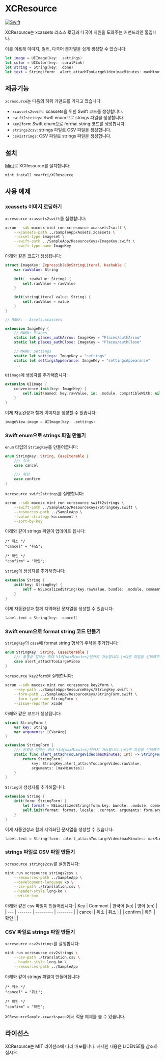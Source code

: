 # XCResource
[![Swift](https://github.com/nearfri/XCResource/workflows/Swift/badge.svg)](https://github.com/nearfri/XCResource/actions?query=workflow%3ASwift)

XCResource는 xcassets 리소스 로딩과 다국어 지원을 도와주는 커맨드라인 툴입니다.

이를 이용해 이미지, 컬러, 다국어 문자열을 쉽게 생성할 수 있습니다:
```swift
let image = UIImage(key: .settings)
let color = UIColor(key: .coralPink)
let string = String(key: .done)
let text = String(form: .alert_attachTooLargeVideo(maxMinutes: maxMinutes))
```

## 제공기능
`xcresource`는 다음의 하위 커맨드를 가지고 있습니다:
- `xcassets2swift`: xcassets을 위한 Swift 코드를 생성합니다.
- `swift2strings`: Swift enum으로 strings 파일을 생성합니다.
- `key2form`: Swift enum으로 format string 코드를 생성합니다.
- `strings2csv`: strings 파일로 CSV 파일을 생성합니다.
- `csv2strings`: CSV 파일로 strings 파일을 생성합니다.

## 설치
[Mint](https://github.com/yonaskolb/Mint)로 XCResource를 설치합니다:
```sh
mint install nearfri/XCResource
```

## 사용 예제

### xcassets 이미지 로딩하기
`xcresource xcassets2swift`를 실행합니다:
```sh
xcrun --sdk macosx mint run xcresource xcassets2swift \
    --xcassets-path ../SampleApp/Assets.xcassets \
    --asset-type imageset \
    --swift-path ../SampleApp/ResourceKeys/ImageKey.swift \
    --swift-type-name ImageKey
```

아래와 같은 코드가 생성됩니다:
```swift
struct ImageKey: ExpressibleByStringLiteral, Hashable {
    var rawValue: String
    
    init(_ rawValue: String) {
        self.rawValue = rawValue
    }
    
    init(stringLiteral value: String) {
        self.rawValue = value
    }
}

// MARK: - Assets.xcassets

extension ImageKey {
    // MARK: Places
    static let places_authArrow: ImageKey = "Places/authArrow"
    static let places_authClose: ImageKey = "Places/authClose"
    
    // MARK: Settings
    static let settings: ImageKey = "settings"
    static let settingsAppearance: ImageKey = "settingsAppearance"
    ...
```

`UIImage`에 생성자를 추가해줍니다:
```swift
extension UIImage {
    convenience init(key: ImageKey) {
        self.init(named: key.rawValue, in: .module, compatibleWith: nil)!
    }
}
```

이제 자동완성과 함께 이미지를 생성할 수 있습니다:
```swift
imageView.image = UIImage(key: .settings)
```

### Swift enum으로 strings 파일 만들기
`enum` 타입의 `StringKey`를 만들어줍니다:
```swift
enum StringKey: String, CaseIterable {
    /// 취소
    case cancel
    
    /// 확인
    case confirm
}
```

`xcresource swift2strings`를 실행합니다:
```sh
xcrun --sdk macosx mint run xcresource swift2strings \
    --swift-path ../SampleApp/ResourceKeys/StringKey.swift \
    --resources-path ../SampleApp \
    --value-strategy ko:comment \
    --sort-by-key
```

아래와 같이 strings 파일이 업데이트 됩니다:
```
/* 취소 */
"cancel" = "취소";

/* 확인 */
"confirm" = "확인";
```

`String`에 생성자를 추가해줍니다:
```swift
extension String {
    init(key: StringKey) {
        self = NSLocalizedString(key.rawValue, bundle: .module, comment: "")
    }
}
```

이제 자동완성과 함께 지역화된 문자열을 생성할 수 있습니다:
```swift
label.text = String(key: .cancel)
```

### Swift enum으로 format string 코드 만들기
`StringKey`의 `case`에 format string 형식의 주석을 추가합니다:
```swift
enum StringKey: String, CaseIterable {
    /// 동영상 첨부는 최대 %ld{maxMinutes}분까지 가능합니다.\n다른 파일을 선택해주세요.
    case alert_attachTooLargeVideo
}
```

`xcresource key2form`을 실행합니다:
```sh
xcrun --sdk macosx mint run xcresource key2form \
    --key-path ../SampleApp/ResourceKeys/StringKey.swift \
    --form-path ../SampleApp/ResourceKeys/StringForm.swift \
    --form-type-name StringForm \
    --issue-reporter xcode
```

아래와 같은 코드가 생성됩니다:
```swift
struct StringForm {
    var key: String
    var arguments: [CVarArg]
}

extension StringForm {
    /// 동영상 첨부는 최대 %ld{maxMinutes}분까지 가능합니다.\n다른 파일을 선택해주세요.
    static func alert_attachTooLargeVideo(maxMinutes: Int) -> StringForm {
        return StringForm(
            key: StringKey.alert_attachTooLargeVideo.rawValue,
            arguments: [maxMinutes])
    }
}
```

`String`에 생성자를 추가해줍니다:
```swift
extension String {
    init(form: StringForm) {
        let format = NSLocalizedString(form.key, bundle: .module, comment: "")
        self.init(format: format, locale: .current, arguments: form.arguments)
    }
}
```

이제 자동완성과 함께 지역화된 문자열을 생성할 수 있습니다:
```swift
label.text = String(form: .alert_attachTooLargeVideo(maxMinutes: maxMinutes))
```

### strings 파일로 CSV 파일 만들기
`xcresource strings2csv`를 실행합니다:
```sh
mint run xcresource strings2csv \
    --resources-path ../SampleApp \
    --development-language ko \
    --csv-path ./translation.csv \
    --header-style long-ko \
    --write-bom
```

아래와 같은 csv 파일이 만들어집니다:
| Key | Comment | 한국어 (ko) | 영어 (en) |
| --- | ------- | --------- | -------- |
| cancel | 취소 | 취소 | |
| confirm | 확인 | 확인 | |

### CSV 파일로 strings 파일 만들기
`xcresource csv2strings`를 실행합니다:
```sh
mint run xcresource csv2strings \
    --csv-path ./translation.csv \
    --header-style long-ko \
    --resources-path ../SampleApp
```

아래와 같이 strings 파일이 만들어집니다:
```
/* 취소 */
"cancel" = "취소";

/* 확인 */
"confirm" = "확인";
```

`XCResourceSample.xcworkspace`에서 적용 예제를 볼 수 있습니다.

## 라이선스
XCResource는 MIT 라이선스에 따라 배포됩니다. 자세한 내용은 LICENSE를 참조하십시오.
